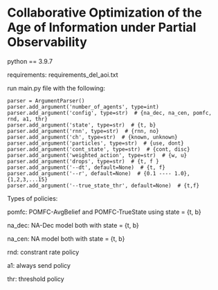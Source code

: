 # Collaborative Optimization of the Age of Information under Partial Observability

python == 3.9.7

requirements: requirements_del_aoi.txt

run main.py file with the following:

    parser = ArgumentParser()
    parser.add_argument('number_of_agents', type=int)
    parser.add_argument('config', type=str)  # {na_dec, na_cen, pomfc, rnd, a1, thr}
    parser.add_argument('state', type=str)  # {t, b}
    parser.add_argument('rnn', type=str)  # {rnn, no}
    parser.add_argument('ch', type=str)  # {known, unknown}
    parser.add_argument('particles', type=str)  # {use, dont}
    parser.add_argument('cont_state', type=str)  # {cont, disc}
    parser.add_argument('weighted_action', type=str)  # {w, u}
    parser.add_argument('drops', type=str)  # {t, f }
    parser.add_argument('--dt', default=None)  # {t, f}
    parser.add_argument('--r', default=None)  # {0.1 ---- 1.0}, {1,2,3,...15}
    parser.add_argument('--true_state_thr', default=None)  # {t,f}

Types of policies:

pomfc:  POMFC-AvgBelief and POMFC-TrueState using state =  {t, b}

na_dec: NA-Dec model both with state =  {t, b}

na_cen: NA model both with state =  {t, b}

rnd: constrant rate policy 

a1: always send policy

thr: threshold policy